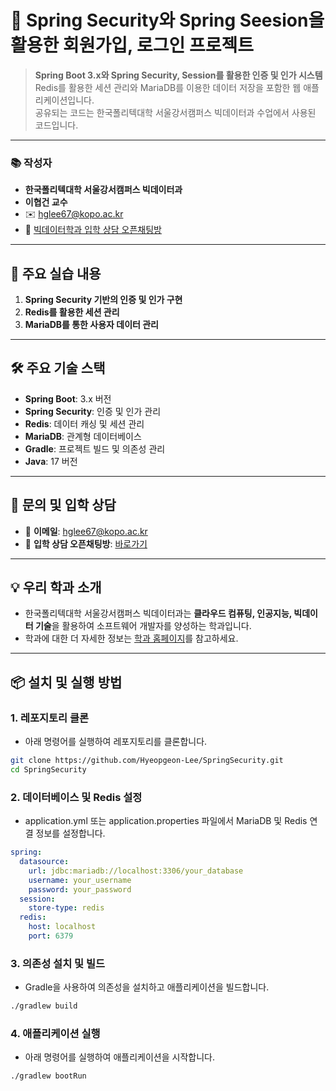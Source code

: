 # 🌱 Spring Security와 Spring Seesion을 활용한 회원가입, 로그인 프로젝트

> **Spring Boot 3.x와 Spring Security, Session를 활용한 인증 및 인가 시스템**  
> Redis를 활용한 세션 관리와 MariaDB를 이용한 데이터 저장을 포함한 웹 애플리케이션입니다.  
> 공유되는 코드는 한국폴리텍대학 서울강서캠퍼스 빅데이터과 수업에서 사용된 코드입니다.

---

### 📚 **작성자**
- **한국폴리텍대학 서울강서캠퍼스 빅데이터과**  
- **이협건 교수**  
- ✉️ [hglee67@kopo.ac.kr](mailto:hglee67@kopo.ac.kr)  
- 🔗 [빅데이터학과 입학 상담 오픈채팅방](https://open.kakao.com/o/gEd0JIad)

---

## 🚀 주요 실습 내용

1. **Spring Security 기반의 인증 및 인가 구현**
2. **Redis를 활용한 세션 관리**
3. **MariaDB를 통한 사용자 데이터 관리**
---

## 🛠️ 주요 기술 스택

- **Spring Boot**: 3.x 버전
- **Spring Security**: 인증 및 인가 관리
- **Redis**: 데이터 캐싱 및 세션 관리
- **MariaDB**: 관계형 데이터베이스
- **Gradle**: 프로젝트 빌드 및 의존성 관리
- **Java**: 17 버전

---

## 📩 문의 및 입학 상담

- 📧 **이메일**: [hglee67@kopo.ac.kr](mailto:hglee67@kopo.ac.kr)  
- 💬 **입학 상담 오픈채팅방**: [바로가기](https://open.kakao.com/o/gEd0JIad)

---

## 💡 **우리 학과 소개**
- 한국폴리텍대학 서울강서캠퍼스 빅데이터과는 **클라우드 컴퓨팅, 인공지능, 빅데이터 기술**을 활용하여 소프트웨어 개발자를 양성하는 학과입니다.  
- 학과에 대한 더 자세한 정보는 [학과 홈페이지](https://www.kopo.ac.kr/kangseo/content.do?menu=1547)를 참고하세요.

---

## 📦 **설치 및 실행 방법**

### 1. 레포지토리 클론
- 아래 명령어를 실행하여 레포지토리를 클론합니다.

```bash
git clone https://github.com/Hyeopgeon-Lee/SpringSecurity.git
cd SpringSecurity
```

### 2. 데이터베이스 및 Redis 설정
- application.yml 또는 application.properties 파일에서 MariaDB 및 Redis 연결 정보를 설정합니다.

```yaml
spring:
  datasource:
    url: jdbc:mariadb://localhost:3306/your_database
    username: your_username
    password: your_password
  session:
    store-type: redis
  redis:
    host: localhost
    port: 6379
```

### 3. 의존성 설치 및 빌드
- Gradle을 사용하여 의존성을 설치하고 애플리케이션을 빌드합니다.

```bash
./gradlew build
```

### 4. 애플리케이션 실행
- 아래 명령어를 실행하여 애플리케이션을 시작합니다.

```bash
./gradlew bootRun
```

  
